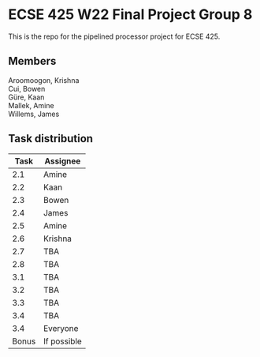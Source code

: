 # ECSE 425 W22 Final Project Group 8

This is the repo for the pipelined processor project for ECSE 425.

## Members
Aroomoogon, Krishna  
Cui, Bowen  
Güre, Kaan  
Mallek, Amine  
Willems, James  

## Task distribution
| Task | Assignee |
| ---- | -------- |
| 2.1 | Amine |
| 2.2 | Kaan |
| 2.3 | Bowen |
| 2.4 | James |
| 2.5 | Amine |
| 2.6 | Krishna |
| 2.7 | TBA |
| 2.8 | TBA |
| 3.1 | TBA |
| 3.2 | TBA |
| 3.3 | TBA |
| 3.4 | TBA |
| 3.4 | Everyone |
| Bonus | If possible |


